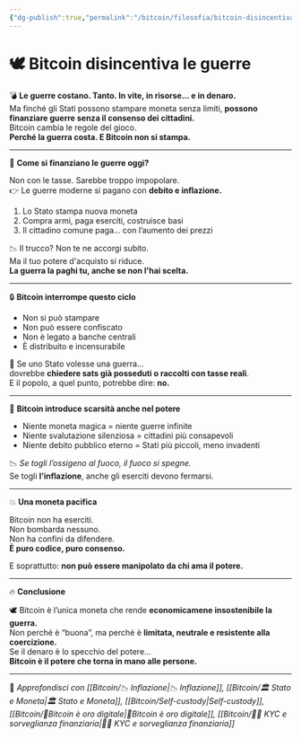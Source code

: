```yaml
---
{"dg-publish":true,"permalink":"/bitcoin/filosofia/bitcoin-disincentiva-le-guerre/","title":"🕊️ Bitcoin disincentiva le guerre","tags":["Bitcoin","Guerra","Stato","Inflazione","Finanza","Etica"]}
---
```



# 🕊️ Bitcoin disincentiva le guerre

💣 **Le guerre costano. Tanto. In vite, in risorse… e in denaro.**  
Ma finché gli Stati possono stampare moneta senza limiti, **possono finanziare guerre senza il consenso dei cittadini.**  
Bitcoin cambia le regole del gioco.  
**Perché la guerra costa. E Bitcoin non si stampa.**

---

💸 **Come si finanziano le guerre oggi?**

Non con le tasse. Sarebbe troppo impopolare.  
👉 Le guerre moderne si pagano con **debito e inflazione.**

1. Lo Stato stampa nuova moneta  
2. Compra armi, paga eserciti, costruisce basi  
3. Il cittadino comune paga… con l’aumento dei prezzi

📉 Il trucco? Non te ne accorgi subito.  
Ma il tuo potere d'acquisto si riduce.  
**La guerra la paghi tu, anche se non l'hai scelta.**

---

🔒 **Bitcoin interrompe questo ciclo**

- Non si può stampare  
- Non può essere confiscato  
- Non è legato a banche centrali  
- È distribuito e incensurabile

🎯 Se uno Stato volesse una guerra…  
dovrebbe **chiedere sats già posseduti o raccolti con tasse reali**.  
E il popolo, a quel punto, potrebbe dire: **no.**

---

🧠 **Bitcoin introduce scarsità anche nel potere**

- Niente moneta magica = niente guerre infinite  
- Niente svalutazione silenziosa = cittadini più consapevoli  
- Niente debito pubblico eterno = Stati più piccoli, meno invadenti

📉 *Se togli l’ossigeno al fuoco, il fuoco si spegne.*  
Se togli **l’inflazione**, anche gli eserciti devono fermarsi.

---

💥 **Una moneta pacifica**

Bitcoin non ha eserciti.  
Non bombarda nessuno.  
Non ha confini da difendere.  
**È puro codice, puro consenso.**

E soprattutto: **non può essere manipolato da chi ama il potere.**

---

🔥 **Conclusione**

🕊️ Bitcoin è l’unica moneta che rende **economicamene insostenibile la guerra.**  
Non perché è “buona”, ma perché è **limitata, neutrale e resistente alla coercizione.**  
Se il denaro è lo specchio del potere…  
**Bitcoin è il potere che torna in mano alle persone.**

---

🔗 _Approfondisci con [[Bitcoin/📉 Inflazione\|📉 Inflazione]], [[Bitcoin/🏛️ Stato e Moneta\|🏛️ Stato e Moneta]], [[Bitcoin/Self-custody\|Self-custody]], [[Bitcoin/🥇Bitcoin è oro digitale\|🥇Bitcoin è oro digitale]], [[Bitcoin/🕵️‍♂️  KYC e sorveglianza finanziaria\|🕵️‍♂️  KYC e sorveglianza finanziaria]]_